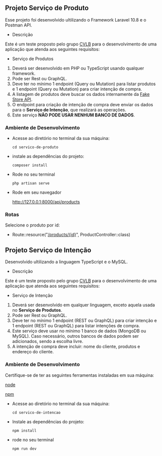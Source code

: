 ## Projeto Serviço de Produto

Esse projeto foi desenvolvido ultilizando o Framework Laravel 10.8 e o Postman API.

- Descrição

Este é um teste proposto pelo grupo [CVLB](https://www.linkedin.com/company/grupo-cvlb/) para o desenvolvimento de uma aplicação que
atenda aos seguintes requisitos:

- Serviço de Produtos

1. Deverá ser desenvolvido em PHP ou TypeScript usando qualquer framework.
2. Pode ser Rest ou GraphQL.
3. Deve ter no mínimo 1 endpoint (Query ou Mutation) para listar produtos e 1 endpoint (Query ou Mutation) para criar intenção de compra.
4. A listagem de produtos deve buscar os dados internamente da [Fake Store API](https://fakestoreapi.com/docs).
5. O endpoint para criação de intenção de compra deve enviar os dados para o **Serviço de Intenção**, que realizará as operações.
6. Este serviço **NÃO PODE USAR NENHUM BANCO DE DADOS**.

### Ambiente de Desenvolvimento

- Acesse ao diretório no terminal da sua máquina:

   `cd servico-de-produto`
   
- instale as dependências do projeto:

  `composer install`

- Rode no seu terminal

  `php artisan serve`

- Rode em seu navegador

  http://127.0.0.1:8000/api/products
  
 ### Rotas
 
 Selecione o produto por id:
 
 - Route::resource("[/products/{id}](http://127.0.0.1:8000/api/products/id)", ProductController::class)
 

## Projeto Serviço de Intenção

Desenvolvido ultilizando a linguagem TypeScript e o MySQL.

- Descrição

Este é um teste proposto pelo grupo [CVLB](https://www.linkedin.com/company/grupo-cvlb/) para o desenvolvimento de uma aplicação que
atenda aos seguintes requisitos:

- Serviço de Intenção

1. Deverá ser desenvolvido em qualquer linguagem, exceto aquela usada no **Serviço de Produtos**.
2. Pode ser Rest ou GraphQL.
3. Deve ter no mínimo 1 endpoint (REST ou GraphQL) para criar intenção e 1 endpoint (REST ou GraphQL) para listar intenções de compra.
4. Este serviço deve usar no mínimo 1 banco de dados (MongoDB ou MySQL). Caso necessário, outros bancos de dados podem ser adicionados, sendo a escolha livre.
5. A intenção de compra deve incluir: nome do cliente, produtos e endereço do cliente.

### Ambiente de Desenvolvimento

Certifique-se de ter as seguintes ferramentas instaladas em sua máquina:

[node](https://nodejs.org)

[npm](https://www.npmjs.com/)

 - Acesse ao diretório no terminal da sua máquina:

   `cd servico-de-intencao`

- Instale as dependências do projeto:

  `npm install`

- rode no seu terminal

  `npm run dev`

